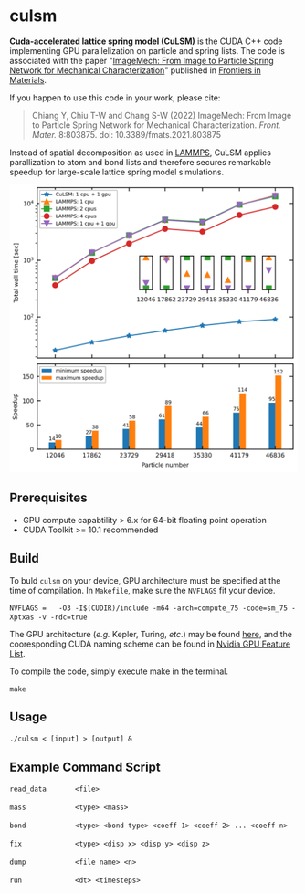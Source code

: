 # culsm

**Cuda-accelerated lattice spring model (CuLSM)** is the CUDA C++ code implementing GPU parallelization on particle and spring lists. The code is associated with the paper "[ImageMech: From Image to Particle Spring Network for Mechanical Characterization](https://www.frontiersin.org/articles/10.3389/fmats.2021.803875/full)" published in [Frontiers in Materials](https://www.frontiersin.org/journals/materials). 

If you happen to use this code in your work, please cite:

> Chiang Y, Chiu T-W and Chang S-W (2022) ImageMech: From Image to Particle Spring Network for Mechanical Characterization. *Front. Mater.* 8:803875. doi: 10.3389/fmats.2021.803875

Instead of spatial decomposition as used in [LAMMPS](https://www.lammps.org/), CuLSM applies parallization to atom and bond lists and therefore secures remarkable speedup for large-scale lattice spring model simulations.

![speedup](./asset/time.png)

## Prerequisites

- GPU compute capabtility > 6.x for 64-bit floating point operation
- CUDA Toolkit >= 10.1 recommended

## Build

To buld `culsm` on your device, GPU architecture must be specified at the time of compilation. In `Makefile`, make sure the `NVFLAGS` fit your device. 

```shell
NVFLAGS = 	-O3 -I$(CUDIR)/include -m64 -arch=compute_75 -code=sm_75 -Xptxas -v -rdc=true
```

The GPU architecture (*e.g.* Kepler, Turing, *etc*.) may be found [here](https://en.wikipedia.org/wiki/CUDA#GPUs_supported), and the cooresponding CUDA naming scheme can be found in [Nvidia GPU Feature List](https://docs.nvidia.com/cuda/cuda-compiler-driver-nvcc/index.html#gpu-feature-list).

To compile the code, simply execute make in the terminal.

```shell
make
```

## Usage

```shell
./culsm < [input] > [output] &
```

## Example Command Script

```
read_data       <file>

mass            <type> <mass>

bond            <type> <bond type> <coeff 1> <coeff 2> ... <coeff n>

fix		        <type> <disp x> <disp y> <disp z>

dump            <file name> <n>

run             <dt> <timesteps>
```
